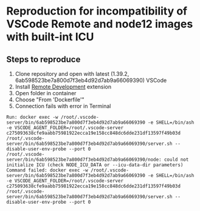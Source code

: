# Reproduction for incompatibility of VSCode Remote and node12 images with built-int ICU

## Steps to reproduce

1. Clone repository and open with latest (1.39.2, 6ab598523be7a800d7f3eb4d92d7ab9a66069390) VSCode
2. Install [Remote Development](https://marketplace.visualstudio.com/items?itemName=ms-vscode-remote.vscode-remote-extensionpack) extension
3. Open folder in container
4. Choose "From 'Dockerfile'"
5. Connection fails with error in Terminal

```
Run: docker exec -w /root/.vscode-server/bin/6ab598523be7a800d7f3eb4d92d7ab9a66069390 -e SHELL=/bin/ash -e VSCODE_AGENT_FOLDER=/root/.vscode-server c275093638cfe9aabb75981922ecca19e158cc848dc6dde231df13597f49b03d /root/.vscode-server/bin/6ab598523be7a800d7f3eb4d92d7ab9a66069390/server.sh --disable-user-env-probe --port 0
/root/.vscode-server/bin/6ab598523be7a800d7f3eb4d92d7ab9a66069390/node: could not initialize ICU (check NODE_ICU_DATA or --icu-data-dir parameters)
Command failed: docker exec -w /root/.vscode-server/bin/6ab598523be7a800d7f3eb4d92d7ab9a66069390 -e SHELL=/bin/ash -e VSCODE_AGENT_FOLDER=/root/.vscode-server c275093638cfe9aabb75981922ecca19e158cc848dc6dde231df13597f49b03d /root/.vscode-server/bin/6ab598523be7a800d7f3eb4d92d7ab9a66069390/server.sh --disable-user-env-probe --port 0
```
